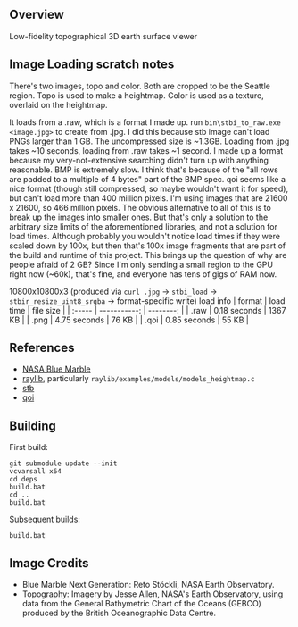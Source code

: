 ## Overview

Low-fidelity topographical 3D earth surface viewer


## Image Loading scratch notes

There's two images, topo and color.
Both are cropped to be the Seattle region.
Topo is used to make a heightmap.
Color is used as a texture, overlaid on the heightmap.

It loads from a .raw, which is a format I made up.  run `bin\stbi_to_raw.exe <image.jpg>` to create from .jpg.  I did this because stb image can't load PNGs larger than 1 GB.  The uncompressed size is ~1.3GB.  Loading from .jpg takes ~10 seconds, loading from .raw takes ~1 second.  I made up a format because my very-not-extensive searching didn't turn up with anything reasonable.  BMP is extremely slow.  I think that's because of the "all rows are padded to a multiple of 4 bytes" part of the BMP spec.  qoi seems like a nice format (though still compressed, so maybe wouldn't want it for speed), but can't load more than 400 million pixels.  I'm using images that are 21600 x 21600, so 466 million pixels.  The obvious alternative to all of this is to break up the images into smaller ones.  But that's only a solution to the arbitrary size limits of the aforementioned libraries, and not a solution for load times.  Although probably you wouldn't notice load times if they were scaled down by 100x, but then that's 100x image fragments that are part of the build and runtime of this project.  This brings up the question of why are people afraid of 2 GB?  Since I'm only sending a small region to the GPU right now (~60k), that's fine, and everyone has tens of gigs of RAM now.

10800x10800x3 (produced via `curl .jpg` -> `stbi_load` -> `stbir_resize_uint8_srgba` -> format-specific write)
load info
| format | load time    | file size |
| :----- | -----------: | --------: |
| .raw   | 0.18 seconds |   1367 KB |
| .png   | 4.75 seconds |     76 KB |
| .qoi   | 0.85 seconds |     55 KB |


## References

- [NASA Blue Marble](https://visibleearth.nasa.gov/collection/1484/blue-marble)
- [raylib](https://github.com/raysan5/raylib), particularly `raylib/examples/models/models_heightmap.c`
- [stb](https://github.com/nothings/stb)
- [qoi](https://github.com/phoboslab/qoi)


## Building

First build:
```
git submodule update --init
vcvarsall x64
cd deps
build.bat
cd ..
build.bat
```

Subsequent builds:
```
build.bat
```

## Image Credits
- Blue Marble Next Generation: Reto Stöckli, NASA Earth Observatory.
- Topography: Imagery by Jesse Allen, NASA's Earth Observatory, using data from the General Bathymetric Chart of the Oceans (GEBCO) produced by the British Oceanographic Data Centre.

